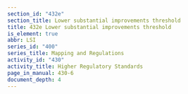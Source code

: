 ```yaml
---
section_id: "432e"
section_title: Lower substantial improvements threshold
title: 432e Lower substantial improvements threshold
is_element: true
abbr: LSI
series_id: "400"
series_title: Mapping and Regulations
activity_id: "430"
activity_title: Higher Regulatory Standards
page_in_manual: 430-6
document_depth: 4
---
```

